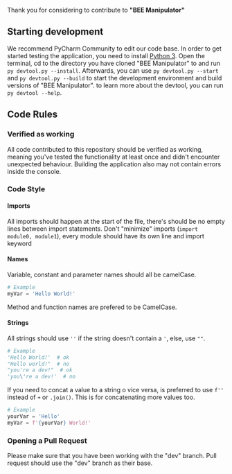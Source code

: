 Thank you for considering to contribute to **"BEE Manipulator"**

## Starting development

We recommend PyCharm Community to edit our code base.
In order to get started testing the application, you need to install [Python 3](https://www.python.org/).
Open the terminal, cd to the directory you have cloned "BEE Manipulator" to and run `py devtool.py --install`. Afterwards, you can use `py devtool.py --start` and `py devtool.py --build`
to start the development environment and build versions of "BEE Manipulator".
to learn more about the devtool, you can run `py devtool --help`.

## Code Rules

### Verified as working

All code contributed to this repository should be verified as working, meaning you've tested the
functionality at least once and didn't encounter unexpected behaviour. Building the application also may not contain errors inside the console.

### Code Style
#### Imports
All imports should happen at the start of the file, there's should be no empty lines between import statements.
Don't "minimize" imports (`import module0, module1`), every module should have its own line and import keyword

#### Names
Variable, constant and parameter names should all be camelCase.

```python
# Example
myVar = 'Hello World!'
```

Method and function names are prefered to be CamelCase.

#### Strings
All strings should use `''` if the string doesn't contain a `'`, else, use `""`.

```python
# Example
'Hello World!'  # ok
"Hello world!"  # no
"you're a dev!"  # ok
'you\'re a dev!'  # no
```

If you need to concat a value to a string o vice versa, is preferred to use `f''` instead of `+` or `.join()`. This is for concatenating more values too.

```python
# Example
yourVar = 'Hello'
myVar = f'{yourVar} World!'
```

### Opening a Pull Request

Please make sure that you have been working with the "dev" branch. Pull request should use the "dev" branch as their base.
